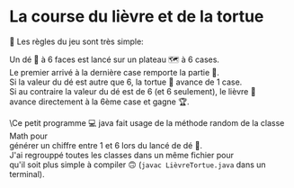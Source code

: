 # La course du lièvre et de la tortue

📖 Les règles du jeu sont très simple:

Un dé 🎲 à 6 faces est lancé sur un plateau 🗺️  à 6 cases.\
Le premier arrivé à la dernière case remporte la partie 🤩.\
Si la valeur du dé est autre que 6, la tortue 🐢 avance de 1 case.\
Si au contraire la valeur du dé est de 6 (et 6 seulement), le lièvre 🐇\
avance directement à la 6ème case et gagne 🏆.

\Ce petit programme 💻 java fait usage de la méthode random de la classe Math pour\
générer un chiffre entre 1 et 6 lors du lancé de dé 🎲.\
J'ai regrouppé toutes les classes dans un même fichier pour\
qu'il soit plus simple à compiler 🙃 (`javac LièvreTortue.java` dans un terminal).

